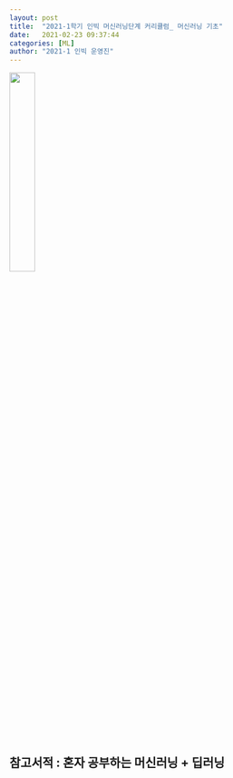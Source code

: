 ```yaml
---
layout: post
title:  "2021-1학기 인빅 머신러닝단계 커리큘럼_ 머신러닝 기초"
date:   2021-02-23 09:37:44
categories: [ML]
author: "2021-1 인빅 운영진"
---
```



<img src="{{ site.baseurl }}/images/2021_m.png"  width="30%" height="30%">

## 참고서적 : 혼자 공부하는 머신러닝 + 딥러닝


